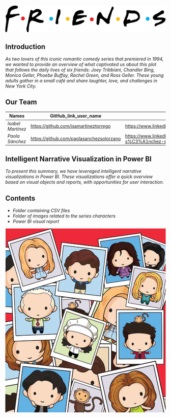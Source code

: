 ![Fiends](https://github.com/isamartineztorrego/Proyecto_Modulo04_Friends/blob/main/AAVV/Friends_logo.svg.png)


## Introduction

_As two lovers of this iconic romantic comedy series that premiered in 1994, we wanted to provide an overview of what captivated us about this plot that follows the daily lives of six friends: Joey Tribbiani, Chandler Bing, Monica Geller, Phoebe Buffay, Rachel Green, and Ross Geller. These young adults gather in a small café and share laughter, love, and challenges in New York City._

## Our Team

|Names|GitHub_link_user_name|LinkedIn|
|-----|------------------|------------------|
|_Isabel Martínez_|https://github.com/isamartineztorrego|https://www.linkedin.com/in/isabelmartineztorrego/|
|_Paola Sánchez_|https://github.com/paolasanchezsolorzano|https://www.linkedin.com/in/paola-s%C3%A1nchez-sol%C3%B3rzano-5a05751b4/|


## Intelligent Narrative Visualization in Power BI

_To present this summary, we have leveraged intelligent narrative visualizations in Power BI. These visualizations offer a quick overview based on visual objects and reports, with opportunities for user interaction._

## Contents

* _Folder containing CSV files_
* _Folder of images related to the series characters_
* _Power BI visual report_









![Fiends_all](https://github.com/isamartineztorrego/Proyecto_Modulo04_Friends/blob/main/AAVV/fotos%20personajes.jpg)




